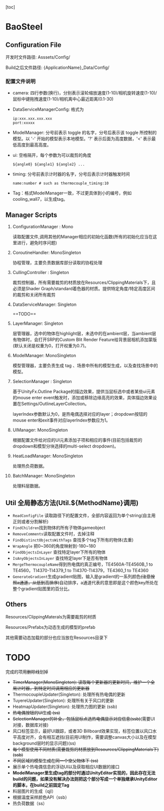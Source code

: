[toc]

# BaoSteel

## Configuration  File

开发时文件路径: Asssets/Config/

Build之后文件路径: {ApplicationName}_Data/Config/

### 配置文件说明

- camera: 四行参数(换行)，分别表示滚轮缩放速度(1-10)/相机旋转速度(1-10)/鼠标中键拖拽速度(1-10)/相机离中心最近距离(0.1-30)

- DataServiceManagerConfig: 格式为

  ```
  ip:xxx.xxx.xxx.xxx
  port:xxxxx
  ```

- ModelManager: 分号前表示 toggle 的名字，分号后表示该 toggle 所控制的模型。以 '-' 开始的模型表示本地模型。'?' 表示后面为高度数据，'<' 表示最低高度到最高高度。

- ui: 空格隔开，每个参数为可以裁剪的角度

  ```
  ${angle0} ${angle1} ${angle2} ...
  ```

- timing: 分号前表示计时器的名字，分号后表示计时器触发时间

  ```
  name:number # such as thermocouple_timing:10
  ```

- Tag：格式ModelManager一致，不过更具体到小的编号，例如cooling_wall7，以生成tag。

## Manager Scripts

1. ConfigurationManager : Mono

   读取配置文件,调用其他的Manager相应的初始化函数(所有的初始化应当在这里进行，避免时序问题)
   
2. CoroutineHandler: MonoSingleton

   协程管理，主要负责数据库部分读取的协程处理

3. CullingController : Singleton

   裁剪控制器，所有需要裁剪的材质放在Resources/ClippingMaterials下，且必须是Shader Graph/standard着色器的材质。提供特定角度/特定高度区间的裁剪和关闭所有裁剪

4. DataServiceManager: Singleton

   ==TODO==

5. LayerManager: Singleton

   层管理器，选中的物体在highlight层，未选中的在ambient层，当ambient层有物体时，会打开SRP的Custom Blit Render Feature给背景层相机添加蒙版(默认关闭是权重为0，打开权重为0.7)。

6. ModelManager: MonoSingleton

   模型管理器，主要负责生成 tag 、场景中所有的模型生成，以及查找场景中的模型。

7. SelectionManager : Singleton

   基于UnityFx.Outline Package的描边效果，提供当鼠标选中或者某些ui元素的mouse enter event触发时，添加或移除边缘高亮的效果，具体描边效果设置在Settings/OutlineLayerCollection。

   layerIndex参数默认为0，是热电偶选择对应的layer；dropdown按钮的mouse enter和exit事件对应layerIndex参数应为1。

8. UIManager: MonoSingleton

   根据配置文件给对应的UI元素添加子项和相应的事件(目前包括裁剪的dropdown和模型分块选择的multi-select dropdown)。
   
9. HeatLoadManager: MonoSingleton

   处理热负荷数据。

10. BatchManager: MonoSingleton

    处理料层数据。

## Util 全局静态方法(Util.${MethodName}调用)

- ```ReadConfigFile``` 读取路径下的配置文件，全部内容返回为单个string(自主用正则或者分割解析)
- ```FindChildren```找到物体的所有子物体gameobject
- ```RemoveComments```读取配置文件时，去掉注释
- ```FindDistinctObjectsWithTags``` 查找多个tag下所有的物体(去重)
- ```WrapAngle``` 把0\~360的角度映射到-180\~180
- ```FindObjectsInLayer``` 查找特定layer下所有的物体
- ```IsAnyObjectsInLayer``` 查找特定layer下是否有物体
- ```MergeThermocoupleName```得到热电偶的真正编号，TE4560A-TE4560B_1 to TE4560，TI4370-TI4379_1 to TI4370-TI4379，TE4360_1 to TE4360
- ```GenerateGradient```生成gradient贴图，输入是gradient的一系列颜色~~(注意按照a通道，从低到高排序)~~自动排序，a通道代表的意思即是这个颜色key所处在整个gradient贴图里的百分比。

## Others

Resources/ClippingMaterals为需要裁剪的材质

Resources/Prefabs为动态生成的模型的prefab

其他需要动态加载的部分也应当放在Resources目录下

# TODO

完成的项用~~删除线~~划掉

- ~~TimerManager(MonoSingleton): 读取每个更新器的更新时间，维护一个全局计时器，到特定时间调用相应的更新器~~
- ThermocoupleUpdater(Singleton): 处理所有热电偶的更新
- TuyereUpdater(Singleton): 处理所有关于风口的更新
- HeatmapUpdater(Singleton): 处理热力图的更新 (ssb)
- ~~热电偶按钮的UI生成 (ss)~~
- ~~SelectionManager的补全，包括鼠标点选热电偶显示对应信息(ssb)~~(需要UI对接，数据库对接)
- 风口标签显示，最好UI跟踪，或者3D Billboard效果实现，标签位置以风口水平高度对齐，会有相互遮挡(目前用UI制作，需要调整canvas大小以及在模型background层时的显示问题)(ss)
- ~~每个模型使用不同材质(需要裁剪的材质放到Resources/ClippingMaterials下)(ssb)~~
- ~~不同区域的模型生成在同一个空父物体下 (ss)~~
- 展示单个热电偶信息的浮动UI以及获取相应UI数据的接口
- **ModelManager里生成tag的部分时通过UnityEditor实现的，因此存在无法build的问题，如果没有解决办法则把这个部分写成一个单独继承UnityEditor的脚本，在build之前固定Tag**
- 料层图片的生成（qjl）
- 根据温度采样颜色API（ssb）
- 热负荷数据（ss）
